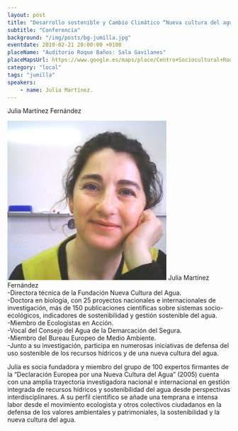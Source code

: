 ```yaml
---
layout: post
title: "Desarrollo sostenible y Cambio Climático “Nueva cultura del agua”"
subtitle: "Conferencia"
background: "/img/posts/bg-jumilla.jpg"
eventdate: 2019-02-21 20:00:00 +0100
placeName: "Auditorio Roque Baños: Sala Gavilanes"
placeMapsUrl: https://www.google.es/maps/place/Centro+Sociocultural+Roque+Ba%C3%B1os/@38.4722384,-1.3269317,17z/data=!4m5!3m4!1s0xd640f7eb1b181cd:0xcc3271dc5d9dc073!8m2!3d38.4727606!4d-1.323529?hl=es
category: "local"
tags: "jumilla"
speakers:
    - name: Julia Martínez.
---
```


Julia Martínez Fernández

![cartel](/img/posts/juliajpeg.jpg)
Julia Martínez Fernández  
-Directora técnica de la Fundación Nueva Cultura del Agua.    
-Doctora en biología, con 25 proyectos nacionales e internacionales de investigación, más de 150 publicaciones científicas sobre sistemas socio-ecológicos, indicadores de  sostenibilidad y gestión sostenible del agua.  
-Miembro de Ecologistas en Acción.    
-Vocal del Consejo del Agua de la Demarcación del Segura.    
-Miembro del Bureau Europeo de Medio Ambiente.  
-Junto a su investigación, participa en numerosas iniciativas de defensa del uso sostenible de los recursos hídricos y de una nueva cultura del agua.

Julia es socia fundadora y miembro del grupo de 100 expertos firmantes de la “Declaración Europea por una Nueva Cultura del Agua” (2005) cuenta con una amplia trayectoria investigadora nacional e internacional en gestión integrada de recursos hídricos y sostenibilidad del agua desde perspectivas interdisciplinares. A su perfil científico se añade una temprana e intensa labor desde el movimiento ecologista y otros colectivos ciudadanos en la defensa de los valores ambientales y patrimoniales, la sostenibilidad y la nueva cultura del agua.
